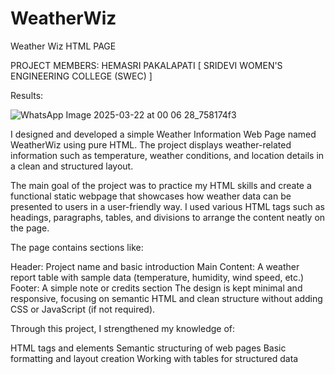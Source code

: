 # WeatherWiz
Weather Wiz HTML PAGE

PROJECT MEMBERS: HEMASRI PAKALAPATI [ SRIDEVI WOMEN'S ENGINEERING COLLEGE (SWEC) ]

Results:


![WhatsApp Image 2025-03-22 at 00 06 28_758174f3](https://github.com/user-attachments/assets/01373fe5-a69d-4f7e-b33e-89ff89075de7)


I designed and developed a simple Weather Information Web Page named WeatherWiz using pure HTML. The project displays weather-related information such as temperature, weather conditions, and location details in a clean and structured layout.

The main goal of the project was to practice my HTML skills and create a functional static webpage that showcases how weather data can be presented to users in a user-friendly way. I used various HTML tags such as headings, paragraphs, tables, and divisions to arrange the content neatly on the page.

The page contains sections like:

Header: Project name and basic introduction
Main Content: A weather report table with sample data (temperature, humidity, wind speed, etc.)
Footer: A simple note or credits section
The design is kept minimal and responsive, focusing on semantic HTML and clean structure without adding CSS or JavaScript (if not required).

Through this project, I strengthened my knowledge of:

HTML tags and elements
Semantic structuring of web pages
Basic formatting and layout creation
Working with tables for structured data
